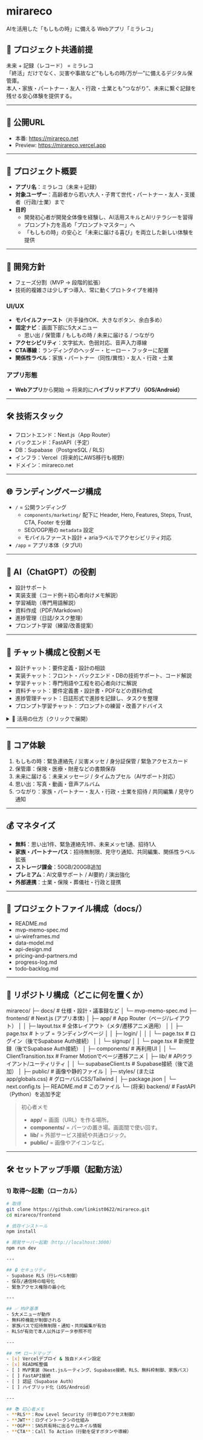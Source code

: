 # mirareco  
AIを活用した「もしもの時」に備える Webアプリ「ミラレコ」

## 📘 プロジェクト共通前提
未来 + 記録（レコード） = ミラレコ  
「終活」だけでなく、災害や事故など“もしもの時/万が一”に備えるデジタル保管庫。  
本人・家族・パートナー・友人・行政・士業とも“つながり”、未来に繋ぐ記録を残せる安心体験を提供する。

---

## 🚀 公開URL
- 本番: https://mirareco.net  
- Preview: https://mirareco.vercel.app

---

## 📘 プロジェクト概要
- **アプリ名**：ミラレコ（未来＋記録）
- **対象ユーザー**：高齢者から若い大人・子育て世代・パートナー・友人・支援者（行政/士業）まで
- **目的**
  - 開発初心者が開発全体像を経験し、AI活用スキルとAIリテラシーを習得
  - プロンプト力を高め「プロンプトマスター」へ
  - 「もしもの時」の安心と「未来に届ける喜び」を両立した新しい体験を提供

---

## 📐 開発方針
- フェーズ分割（MVP → 段階的拡張）
- 技術的複雑さは少しずつ導入、常に動くプロトタイプを維持

### UI/UX
- **モバイルファースト**（片手操作OK、大きなボタン、余白多め）
- **固定ナビ**：画面下部に5大メニュー  
  - 思い出 / 保管庫 / もしもの時 / 未来に届ける / つながり
- **アクセシビリティ**：文字拡大、色弱対応、音声入力導線
- **CTA導線**：ランディングのヘッダー・ヒーロー・フッターに配置
- **関係性ラベル**：家族・パートナー（同性/異性）・友人・行政・士業

### アプリ形態
- **Webアプリ**から開始 → 将来的に**ハイブリッドアプリ（iOS/Android）**

---

## 🛠 技術スタック
- フロントエンド：Next.js（App Router）
- バックエンド：FastAPI（予定）
- DB：Supabase（PostgreSQL / RLS）
- インフラ：Vercel（将来的にAWS移行も視野）
- ドメイン：mirareco.net

---

## 🌐 ランディングページ構成
- `/` = 公開ランディング  
  - `components/marketing/` 配下に Header, Hero, Features, Steps, Trust, CTA, Footer を分離  
  - SEO/OGP用の `metadata` 設定  
  - モバイルファースト設計 + ariaラベルでアクセシビリティ対応  
- `/app` = アプリ本体（タブUI）

---

## 🤖 AI（ChatGPT）の役割
- 設計サポート  
- 実装支援（コード例＋初心者向けメモ解説）  
- 学習補助（専門用語解説）  
- 資料作成（PDF/Markdown）  
- 進捗管理（日誌/タスク整理）  
- プロンプト学習（練習/改善提案）

---

## 💬 チャット構成と役割メモ
- 設計チャット：要件定義・設計の相談
- 実装チャット：フロント・バックエンド・DBの技術サポート、コード解説
- 学習チャット：専門用語や工程を初心者向けに解説
- 資料チャット：要件定義書・設計書・PDFなどの資料作成
- 進捗管理チャット：日誌形式で進捗を記録し、タスクを整理
- プロンプト学習チャット：プロンプトの練習・改善アドバイス

<details>
<summary>📑 活用の仕方（クリックで展開）</summary>

- 新しいチャットを作るとき：冒頭にこの概要を貼ると文脈が途切れない  
- 設計や実装で迷ったとき：開発方針や技術スタックを確認  
- ドキュメント作成時：README.md や Notion に貼り付け、最新版を維持  
- 進捗管理時：開発方針に照らしてタスクの優先度を確認  
- 学習チャットやプロンプト練習時：AIの役割を確認して活用  
</details>

---

## 🧭 コア体験
1. もしもの時：緊急連絡先 / 災害メッセ / 身分証保管 / 緊急アクセスカード  
2. 保管庫：保険・医療・財産などの書類保存  
3. 未来に届ける：未来メッセージ / タイムカプセル（AIサポート対応）  
4. 思い出：写真・動画・音声アルバム  
5. つながり：家族・パートナー・友人・行政・士業を招待 / 共同編集 / 見守り通知  

---

## 💰 マネタイズ
- **無料**：思い出1件、緊急連絡先1件、未来メッセ1通、招待1人  
- **家族・パートナーパス**：招待無制限、見守り通知、共同編集、関係性ラベル拡張  
- **ストレージ課金**：50GB/200GB追加  
- **プレミアム**：AI文章サポート / AI要約 / 演出強化  
- **外部連携**：士業・保険・葬儀社・行政と提携

---

## 🔗 プロジェクトファイル構成（docs/）
- README.md  
- mvp-memo-spec.md  
- ui-wireframes.md  
- data-model.md  
- api-design.md  
- pricing-and-partners.md  
- progress-log.md  
- todo-backlog.md  

---

## 📂 リポジトリ構成（どこに何を置くか）
mirareco/
├─ docs/ # 仕様・設計・議事録など
│ └─ mvp-memo-spec.md
├─ frontend/ # Next.js (アプリ本体)
│ ├─ app/ # App Router（ページ/レイアウト）
│ │ ├─ layout.tsx # 全体レイアウト（メタ/遷移アニメ適用）
│ │ ├─ page.tsx # トップ = ランディングページ
│ │ ├─ login/
│ │ │ └─ page.tsx # ログイン（後でSupabase Auth接続）
│ │ └─ signup/
│ │ └─ page.tsx # 新規登録（後でSupabase Auth接続）
│ ├─ components/ # 再利用UI
│ │ └─ ClientTransition.tsx # Framer Motionでページ遷移アニメ
│ ├─ lib/ # APIクライアント/ユーティリティ
│ │ └─ supabaseClient.ts # Supabase接続（後で追加）
│ ├─ public/ # 画像や静的ファイル
│ ├─ styles/ (または app/globals.css) # グローバルCSS/Tailwind
│ ├─ package.json
│ └─ next.config.ts
├─ README.md # このファイル
└─ (将来) backend/ # FastAPI（Python）を追加予定


> 初心者メモ  
> - **app/** = 画面（URL）を作る場所。  
> - **components/** = パーツの置き場。画面間で使い回す。  
> - **lib/** = 外部サービス接続や共通ロジック。  
> - **public/** = 画像やアイコンなど。  

---

## 🛠 セットアップ手順（起動方法）

### 1) 取得〜起動（ローカル）
```bash
# 取得
git clone https://github.com/linkist0622/mirareco.git
cd mirareco/frontend

# 依存インストール
npm install

# 開発サーバー起動（http://localhost:3000）
npm run dev

---

## 🔒 セキュリティ
- Supabase RLS（行レベル制御）
- 保存/通信時の暗号化
- 緊急アクセス権限の最小化

---

## ✅ MVP基準
- 5大メニューが動作
- 無料枠機能が制御される
- 家族パスで招待無制限・通知・共同編集が有効
- RLSが有効で本人以外はデータ参照不可

---

## 🗺️ ロードマップ
- [x] Vercelデプロイ & 独自ドメイン設定  
- [x] README整備  
- [ ] MVP実装（Next.jsルーティング、Supabase接続、RLS、無料枠制御、家族パス）  
- [ ] FastAPI接続  
- [ ] 認証（Supabase Auth）  
- [ ] ハイブリッド化（iOS/Android）

---

## 📚 初心者メモ
- **RLS**：Row Level Security（行単位のアクセス制御）  
- **JWT**：ログイントークンの仕組み  
- **OGP**：SNS共有時に出るサムネイル情報  
- **CTA**：Call To Action（行動を促すボタンや導線）
    